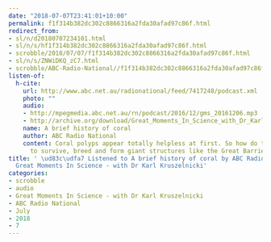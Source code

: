 ```yaml
---
date: "2018-07-07T23:41:01+10:00"
permalink: f1f314b382dc302c8866316a2fda30afad97c86f.html
redirect_from:
- sl/n/d20180707234101.html
- sl/n/s/hf1f314b382dc302c8866316a2fda30afad97c86f.html
- scrobble/2018/07/07/f1f314b382dc302c8866316a2fda30afad97c86f.html
- sl/n/s/ZNWiDKQ_zC7.html
- scrobble/ABC-Radio-National//f1f314b382dc302c8866316a2fda30afad97c86f.html
listen-of:
  h-cite:
    url: http://www.abc.net.au/radionational/feed/7417248/podcast.xml
    photo: ""
    audio:
    - http://mpegmedia.abc.net.au/rn/podcast/2016/12/gms_20161206.mp3
    - http://archive.org/download/Great_Moments_In_Science_with_Dr_Karl_Kruszelnicki-Podcast-by-ABC_Radio_National/A_brief_history_of_coral.mp3
    name: A brief history of coral
    author: ABC Radio National
    content: Coral polyps appear totally helpless at first. So how do they manage
      to survive, breed and form giant structures like the Great Barrier Reef?
title: ' \ud83c\udfa7 Listened to A brief history of coral by ABC Radio National From
  Great Moments In Science - with Dr Karl Kruszelnicki'
categories:
- scrobble
- audio
- Great Moments In Science - with Dr Karl Kruszelnicki
- ABC Radio National
- July
- 2018
- 7
---
```

